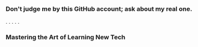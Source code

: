 ### Don't judge me by this GitHub account; ask about my real one.
.
.
.
.
.
### Mastering the Art of Learning New Tech








